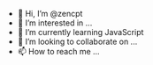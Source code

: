 - 👋 Hi, I’m @zencpt
- 👀 I’m interested in ...
- 🌱 I’m currently learning JavaScript
- 💞️ I’m looking to collaborate on ...
- 📫 How to reach me ...

<!---
zencpt/zencpt is a ✨ special ✨ repository because its `README.md` (this file) appears on your GitHub profile.
You can click the Preview link to take a look at your changes.
--->
